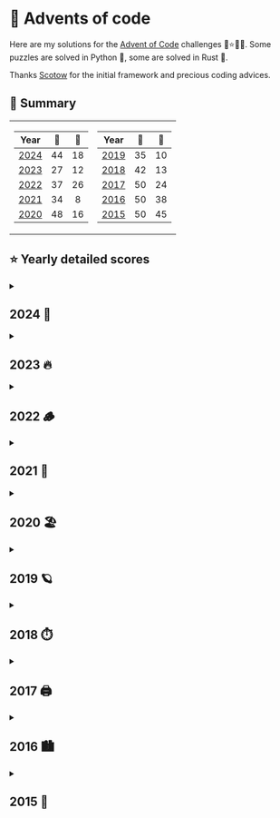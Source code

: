 # 🎁 Advents of code

Here are my solutions for the [Advent of Code](https://adventofcode.com) challenges 🎄⭐🎅🏻.
Some puzzles are solved in Python 🐍, some are solved in Rust 🦀.

Thanks [Scotow](https://github.com/scotow) for the initial framework and precious coding advices.

## 🎄 Summary
<table>
<tr VALIGN = TOP>
<td>

Year          |   🐍   |   🦀  |
:---:         | :---:  | :--: |
[2024](#2024) | 44     | 18
[2023](#2023) | 27     | 12
[2022](#2022) | 37     | 26
[2021](#2021) | 34     | 8 
[2020](#2020) | 48     | 16
</td>
<td>

Year           |   🐍   |   🦀  |
:---:          | :----: | :--: |
[2019](#2019) | 35     | 10
[2018](#2018) | 42     | 13
[2017](#2017) | 50     | 24
[2016](#2016) | 50     | 38
[2015](#2015) | 50     | 45
</td>
</tr> 

</table>


## ⭐ Yearly detailed scores

<details>
    <summary> 
    <a id="2024"><h2>2024 🎂</h2></a>
    </summary>

| Day | Title                                                                           | Python                                                                                    | Rust |
| :-: | :-------------------------------------------------------------------------------| :---------------------------------------------------------------------------------------: | :---------------------------------------------------------------------------------------:|
| 01 | [Historian Hysteria      ](events/2024/01/01.md#day-1-historian-hysteria)        | [⭐⭐](https://github.com/baptistecottier/advents-of-code/tree/main/events/2024/01/01.py) | [⭐⭐](https://github.com/baptistecottier/advents-of-code/tree/main/events/2024/01/01.rs) |
| 02 | [Red-Nosed Reports       ](events/2024/02/02.md#day-2-red-nosed-reports)         | [⭐⭐](https://github.com/baptistecottier/advents-of-code/tree/main/events/2024/02/02.py) | [⭐⭐](https://github.com/baptistecottier/advents-of-code/tree/main/events/2024/02/02.rs) |
| 03 | [Mull It Over            ](events/2024/03/03.md#day-3-mull-it-over)              | [⭐⭐](https://github.com/baptistecottier/advents-of-code/tree/main/events/2024/03/03.py) | [⭐⭐](https://github.com/baptistecottier/advents-of-code/tree/main/events/2024/03/03.rs) |
| 04 | [Ceres Search            ](events/2024/04/04.md#day-4-ceres-search)              | [⭐⭐](https://github.com/baptistecottier/advents-of-code/tree/main/events/2024/04/04.py) | [⭐⭐](https://github.com/baptistecottier/advents-of-code/tree/main/events/2024/04/04.rs) |
| 05 | [Print Queue             ](events/2024/05/05.md#day-5-print-queue)               | [⭐⭐](https://github.com/baptistecottier/advents-of-code/tree/main/events/2024/05/05.py) | [⭐⭐](https://github.com/baptistecottier/advents-of-code/tree/main/events/2024/05/05.rs) |
| 06 | [Guard Gallivant         ](events/2024/06/06.md#day-6-guard-gallivant)           | [⭐⭐](https://github.com/baptistecottier/advents-of-code/tree/main/events/2024/06/06.py) |
| 07 | [Bridge Repair           ](events/2024/07/07.md#day-7-bridge-repair)             | [⭐⭐](https://github.com/baptistecottier/advents-of-code/tree/main/events/2024/07/07.py) |
| 08 | [Resonant Collinearity   ](events/2024/08/08.md#day-8-resonant-collinearity)     | [⭐⭐](https://github.com/baptistecottier/advents-of-code/tree/main/events/2024/08/08.py) | [⭐⭐](https://github.com/baptistecottier/advents-of-code/tree/main/events/2024/08/08.rs) |
| 09 | [Disk Fragmenter         ](events/2024/09/09.md#day-9-disk-fragmenter)           | [⭐⭐](https://github.com/baptistecottier/advents-of-code/tree/main/events/2024/09/09.py) |
| 10 | [Hoof It                 ](events/2024/10/10.md#day-10-hoof-it)                  | [⭐⭐](https://github.com/baptistecottier/advents-of-code/tree/main/events/2024/10/10.py) |
| 11 | [Plutonian Pebbles       ](events/2024/11/11.md#day-11-plutonian-pebbles)        | [⭐⭐](https://github.com/baptistecottier/advents-of-code/tree/main/events/2024/11/11.py) | [⭐⭐](https://github.com/baptistecottier/advents-of-code/tree/main/events/2024/11/11.rs) |
| 12 | [Garden Groups           ](events/2024/12/12.md#day-12-garden-groups)            | [⭐⭐](https://github.com/baptistecottier/advents-of-code/tree/main/events/2024/12/12.py) |
| 13 | [Claw Contrapion         ](events/2024/13/13.md#day-13-claw-contraption)         | [⭐⭐](https://github.com/baptistecottier/advents-of-code/tree/main/events/2024/13/13.py) | [⭐⭐](https://github.com/baptistecottier/advents-of-code/tree/main/events/2024/13/13.rs) |
| 14 | [Restroom Redoubt        ](events/2024/14/14.md#day-14-restroom-redoubt)         | [⭐⭐](https://github.com/baptistecottier/advents-of-code/tree/main/events/2024/14/14.py) | [⭐⭐](https://github.com/baptistecottier/advents-of-code/tree/main/events/2024/14/14.rs) |
| 15 | [Warehouse Woes          ](events/2024/15/15.md#day-15-warehouse-woes)           | [⭐⭐](https://github.com/baptistecottier/advents-of-code/tree/main/events/2024/15/15.py) |
| 16 | [Reindeer Maze           ](events/2024/16/16.md#day-16-reindeer-maze)            | [⭐⭐](https://github.com/baptistecottier/advents-of-code/tree/main/events/2024/16/16.py) |
| 17 | [Chronospatial Computer  ](events/2024/17/17.md#day-17-chronospatial-computer)   | [⭐⭐](https://github.com/baptistecottier/advents-of-code/tree/main/events/2024/17/17.py) |
| 18 | [RAM Run                 ](events/2024/18/18.md#day-18-ram-run)                  | [⭐⭐](https://github.com/baptistecottier/advents-of-code/tree/main/events/2024/18/18.py) |
| 19 | [Linen Layout            ](events/2024/19/19.md#day-19-linen-layout)             | [⭐⭐](https://github.com/baptistecottier/advents-of-code/tree/main/events/2024/19/19.py) |
| 20 | [Race Condition          ](events/2024/20/20.md#day-20-race-condition)           | [⭐⭐](https://github.com/baptistecottier/advents-of-code/tree/main/events/2024/20/20.py) |
| 21 | [Keypad Conudrum         ](events/2024/21/21.md#day-21-keypad-conundrum)         | [⭐⭐](https://github.com/baptistecottier/advents-of-code/tree/main/events/2024/21/21.py) |
| 22 | [Monkey Market           ](events/2024/22/22.md#day-22-monkey-market)            | [⭐⭐](https://github.com/baptistecottier/advents-of-code/tree/main/events/2024/22/22.py) |
| 23 | &emsp;&emsp;&emsp;&emsp;🔒
| 24 | &emsp;&emsp;&emsp;&emsp;🔒
| 25 | &emsp;&emsp;&emsp;&emsp;🔒

</details>

<details>
    <summary> 
    <a id="2023"><h2>2023 🔥 </h2></a>
    </summary>

| Day | Title                                                                                            |                                         Python                                         |                                          Rust                                          |
| :-: | :----------------------------------------------------------------------------------------------- | :------------------------------------------------------------------------------------: | :------------------------------------------------------------------------------------: |
| 01 | [Trebuchet?!                          ](events/2023/01/01.md#day-1-trebuchet)                       | [⭐⭐](https://github.com/baptistecottier/advents-of-code/tree/main/events/2023/01/01.py) | [⭐⭐](https://github.com/baptistecottier/advents-of-code/tree/main/events/2023/01/01.rs) |
| 02 | [Cube Conundrum                       ](events/2023/02/02.md#day-2-cube-conundrum)                  | [⭐⭐](https://github.com/baptistecottier/advents-of-code/tree/main/events/2023/02/02.py) | [⭐⭐](https://github.com/baptistecottier/advents-of-code/tree/main/events/2023/02/02.rs) |
| 03 | [Gear Ratios                          ](events/2023/03/03.md#day-3-gear-ratios)                     | [⭐⭐](https://github.com/baptistecottier/advents-of-code/tree/main/events/2023/03/03.py) |                                                                                        |
| 04 | [Scratchcards                         ](events/2023/04/04.md#day-4-scratchcards)                    | [⭐⭐](https://github.com/baptistecottier/advents-of-code/tree/main/events/2023/04/04.py) | [⭐⭐](https://github.com/baptistecottier/advents-of-code/tree/main/events/2023/04/04.rs) |
| 05 | [If You Give A Seed A Fertilizer&emsp;](events/2023/05/05.md#day-5-if-you-give-a-seed-a-fertilizer) | [⭐⭐](https://github.com/baptistecottier/advents-of-code/tree/main/events/2023/05/05.py) |                                                                                        |
| 06 | [Wait For It                          ](events/2023/06/06.md#day-6-wait-for-it)                     | [⭐⭐](https://github.com/baptistecottier/advents-of-code/tree/main/events/2023/06/06.py) | [⭐⭐](https://github.com/baptistecottier/advents-of-code/tree/main/events/2023/06/06.rs) |
| 07 | [Camel Cards                          ](events/2023/07/07.md#day-7-camel-cards)                     | [⭐⭐](https://github.com/baptistecottier/advents-of-code/tree/main/events/2023/07/07.py) | [⭐⭐](https://github.com/baptistecottier/advents-of-code/tree/main/events/2023/07/07.rs) |
| 08 | [Haunted Wasteland                    ](events/2023/08/08.md#day-8-haunted-wasteland)               | [⭐⭐](https://github.com/baptistecottier/advents-of-code/tree/main/events/2023/08/08.py) |                                                                                        |
| 09 | [Mirage Maintenance                   ](events/2023/09/09.md#day-9-mirage-maintenance)              | [⭐⭐](https://github.com/baptistecottier/advents-of-code/tree/main/events/2023/09/09.py) | [⭐⭐](https://github.com/baptistecottier/advents-of-code/tree/main/events/2023/09/09.rs) |
| 10 | [Pipe Maze                            ](events/2023/10/10.md#day-10-pipe-maze)                      | [⭐⭐](https://github.com/baptistecottier/advents-of-code/tree/main/events/2023/10/10.py) |                                                                                        |
| 11 | [Cosmic Expansion                     ](events/2023/11/11.md#day-11-cosmic-expansion)               | [⭐⭐](https://github.com/baptistecottier/advents-of-code/tree/main/events/2023/11/11.py) |                                                                                        |
| 12 | [Hot Springs                          ](events/2023/12/12.md#day-12-hot-springs)                    | [⭐  ](https://github.com/baptistecottier/advents-of-code/tree/main/events/2023/12/12.py) |                                                                                        |
| 13 | [Point of Incidence                   ](events/2023/13/13.md#day-13-point-of-incidence)             | [⭐⭐](https://github.com/baptistecottier/advents-of-code/tree/main/events/2023/13/13.py) |                                                                                        |
| 14 | [Parabolic Reflector Dish             ](events/2023/14/14.md#day-14-parabolic-reflector-dish)       | [⭐⭐](https://github.com/baptistecottier/advents-of-code/tree/main/events/2023/14/14.py) |                                                                                        |
| 15 | [Lens Library                         ](events/2023/15/15.md#day-15-lens-library)                   | [⭐⭐](https://github.com/baptistecottier/advents-of-code/tree/main/events/2023/15/15.py) | [⭐⭐](https://github.com/baptistecottier/advents-of-code/tree/main/events/2023/15/15.rs) |
| 16 | [The Floor Will Be Lava               ](events/2023/16/16.md#day-16-the-floor-will-be-lava)         | [⭐⭐](https://github.com/baptistecottier/advents-of-code/tree/main/events/2023/16/16.py) |                                                                                        |
| 17 | Clumsy Crucible                                                                                  |                                                                                        |                                                                                        |
| 18 | [Lavaduct Lagoon                      ](events/2023/18/18.md#day-18-lavaduct-lagoon)                | [⭐  ](https://github.com/baptistecottier/advents-of-code/tree/main/events/2023/18/18.py) |                                                                                        |
| 19 | [Aplenty                              ](events/2023/19/19.md#day-19-aplenty)                        | [⭐  ](https://github.com/baptistecottier/advents-of-code/tree/main/events/2023/19/19.py) |                                                                                        |
| 20 | Pulse Propagation                                                                                |                                                                                        |                                                                                        |
| 21 | Step Counter                                                                                     |                                                                                        |                                                                                        |
| 22 | Sand Slabs                                                                                       |                                                                                        |                                                                                        |
| 23 | A Long Walk                                                                                      |                                                                                        |                                                                                        |
| 24 | [Never Tell Me The Odds               ](events/2023/24/24.md#day-24-never-tell-me-the-odds)         | [⭐  ](https://github.com/baptistecottier/advents-of-code/tree/main/events/2023/24/24.py) |                                                                                        |
| 25 | Snowverload                                                                                      |                                                                                        |                                                                                        |

</details>

<details>
    <summary> 
    <a id="2022"><h2>2022 🪵 </h2></a>
    </summary>

| Day | Title                                                                               |                                         Python                                         |                                          Rust                                          |
| :-: | :---------------------------------------------------------------------------------- | :------------------------------------------------------------------------------------: | :------------------------------------------------------------------------------------: |
| 01 | [Calorie Counting            ](events/2022/01/01.md#day-1-calorie-counting)          | [⭐⭐](https://github.com/baptistecottier/advents-of-code/tree/main/events/2022/01/01.py) | [⭐⭐](https://github.com/baptistecottier/advents-of-code/tree/main/events/2022/01/01.rs) |
| 02 | [Rock Paper Scissors         ](events/2022/02/02.md#day-2-rock-paper-scissors)       | [⭐⭐](https://github.com/baptistecottier/advents-of-code/tree/main/events/2022/02/02.py) | [⭐⭐](https://github.com/baptistecottier/advents-of-code/tree/main/events/2022/02/02.rs) |
| 03 | [Rucksack Reorganization     ](events/2022/03/03.md#day-3-rucksack-reorganization)   | [⭐⭐](https://github.com/baptistecottier/advents-of-code/tree/main/events/2022/03/03.py) | [⭐⭐](https://github.com/baptistecottier/advents-of-code/tree/main/events/2022/03/03.rs) |
| 04 | [Camp Cleanup                ](events/2022/04/04.md#day-4-camp-cleanup)              | [⭐⭐](https://github.com/baptistecottier/advents-of-code/tree/main/events/2022/04/04.py) | [⭐⭐](https://github.com/baptistecottier/advents-of-code/tree/main/events/2022/04/04.rs) |
| 05 | [Supply Stacks               ](events/2022/05/05.md#day-5-supply-stacks)             | [⭐⭐](https://github.com/baptistecottier/advents-of-code/tree/main/events/2022/05/05.py) | [⭐⭐](https://github.com/baptistecottier/advents-of-code/tree/main/events/2022/05/05.rs) |
| 06 | [Tuning Trouble              ](events/2022/06/06.md#day-6-tuning-trouble)            | [⭐⭐](https://github.com/baptistecottier/advents-of-code/tree/main/events/2022/06/06.py) | [⭐⭐](https://github.com/baptistecottier/advents-of-code/tree/main/events/2022/06/06.rs) |
| 07 | [No Space Left On Device     ](events/2022/07/07.md#day-7-no-space-left-on-device)   | [⭐⭐](https://github.com/baptistecottier/advents-of-code/tree/main/events/2022/07/07.py) | [⭐⭐](https://github.com/baptistecottier/advents-of-code/tree/main/events/2022/07/07.rs) |
| 08 | [Treetop Tree House          ](events/2022/08/08.md#day-8-treetop-tree-house)        | [⭐⭐](https://github.com/baptistecottier/advents-of-code/tree/main/events/2022/08/08.py) |                                                                                        |
| 09 | [Rope Bridge                 ](events/2022/09/09.md#day-9-rope-bridge)               | [⭐⭐](https://github.com/baptistecottier/advents-of-code/tree/main/events/2022/09/09.py) | [⭐⭐](https://github.com/baptistecottier/advents-of-code/tree/main/events/2022/09/09.rs) |
| 10 | [Cathode-Ray Tube            ](events/2022/10/10.md#day-10-cathode-ray-tube)         | [⭐⭐](https://github.com/baptistecottier/advents-of-code/tree/main/events/2022/10/10.py) | [⭐⭐](https://github.com/baptistecottier/advents-of-code/tree/main/events/2022/10/10.rs) |
| 11 | [Monkey in the Middle        ](events/2022/11/11.md#day-11-monkey-in-the-middle)     | [⭐⭐](https://github.com/baptistecottier/advents-of-code/tree/main/events/2022/11/11.py) | [⭐⭐](https://github.com/baptistecottier/advents-of-code/tree/main/events/2022/11/11.rs) |
| 12 | [Hill Climbing Algorithm     ](events/2022/12/12.md#day-12-hill-climbing-algorithm)  | [⭐⭐](https://github.com/baptistecottier/advents-of-code/tree/main/events/2022/12/12.py) | [⭐⭐](https://github.com/baptistecottier/advents-of-code/tree/main/events/2022/12/12.rs) |
| 13 | [Distress Signal             ](events/2022/13/13.md#day-13-distress-signal)          | [⭐⭐](https://github.com/baptistecottier/advents-of-code/tree/main/events/2022/13/13.py) |                                                                                        |
| 14 | [Regolith Reservoir          ](events/2022/14/14.md#day-14-regolith-reservoir)       | [⭐⭐](https://github.com/baptistecottier/advents-of-code/tree/main/events/2022/14/14.py) | [⭐⭐](https://github.com/baptistecottier/advents-of-code/tree/main/events/2022/14/14.rs) |
| 15 | [Beacon Exclusion Zone       ](events/2022/15/15.md#day-15-beacon-exclusion-zone)    | [⭐⭐](https://github.com/baptistecottier/advents-of-code/tree/main/events/2022/15/15.py) |                                                                                        |
| 16 | Proboscidea Volcanium                                                                |                                                                                        |                                                                                        |
| 17 | Pyroclastic Flow                                                                     |                                                           |                                                                                        |
| 18 | [Boiling Boulders            ](events/2022/18/18.md#day-18-boiling-boulders)         | [⭐  ](https://github.com/baptistecottier/advents-of-code/tree/main/events/2022/18/18.py) |                                                                                        |
| 19 | Not Enough Minerals                                                                  |                                                                                      |                                                                                        |
| 20 | [Grove Positioning System    ](events/2022/20/20.md#day-20-grove-positioning-system) | [⭐⭐](https://github.com/baptistecottier/advents-of-code/tree/main/events/2022/20/20.py) |                                                                                        |
| 21 | [Monkey Math                 ](events/2022/21/21.md#day-21-monkey-math)              | [⭐⭐](https://github.com/baptistecottier/advents-of-code/tree/main/events/2022/21/21.py) |                                                                                        |
| 22 | Monkey Map                                                                           |                                                                                      |                                                                                        |
| 23 | [Unstable Diffusion          ](events/2022/23/23.md#day-23-unstable-diffusion)       | [⭐⭐](https://github.com/baptistecottier/advents-of-code/tree/main/events/2022/23/23.py) |                                                                                        |
| 24 | Blizzard Basin                                                                       |                                                                                      |                                                                                        |
| 25 | [Full of Hot Air             ](events/2022/25/25.md#day-25-full-of-hot-air)          | [⭐  ](https://github.com/baptistecottier/advents-of-code/tree/main/events/2022/25/25.py) |                                                                                        |

</details>

<details>
    <summary> 
    <a id="2021"><h2>2021 🪸</h2></a>
    </summary>

| Day | Title                                                                           |                                         Python                                            |                                          Rust                                          |
| :-: | :------------------------------------------------------------------------------ | :------------------------------------------------------------------------------------:    | :------------------------------------------------------------------------------------: |
| 01 | [Sonar Sweep               ](events/2021/01/01.md#day-1-sonar-sweep)             | [⭐⭐](https://github.com/baptistecottier/advents-of-code/tree/main/events/2021/01/01.py) | [⭐⭐](https://github.com/baptistecottier/advents-of-code/tree/main/events/2021/01/01.rs) |
| 02 | [Dive!                     ](events/2021/02/02.md#day-2-dive)                    | [⭐⭐](https://github.com/baptistecottier/advents-of-code/tree/main/events/2021/02/02.py) | [⭐⭐](https://github.com/baptistecottier/advents-of-code/tree/main/events/2021/02/02.rs) |
| 03 | [Binary Diagnostic         ](events/2021/03/03.md#day-3-binary-diagnostic)       | [⭐⭐](https://github.com/baptistecottier/advents-of-code/tree/main/events/2021/03/03.py) |                                                                                        |
| 04 | [Giant Squid               ](events/2021/04/04.md#day-4-giant-squid)             | [⭐⭐](https://github.com/baptistecottier/advents-of-code/tree/main/events/2021/04/04.py) |                                                                                        |
| 05 | [Hydrothermal Venture      ](events/2021/05/05.md#day-5-hydrothermal-venture)    | [⭐⭐](https://github.com/baptistecottier/advents-of-code/tree/main/events/2021/05/05.py) |                                                                                        |
| 06 | [Lanternfish               ](events/2021/06/06.md#day-6-lanternfish)             | [⭐⭐](https://github.com/baptistecottier/advents-of-code/tree/main/events/2021/06/06.py) | [⭐⭐](https://github.com/baptistecottier/advents-of-code/tree/main/events/2021/06/06.rs) |
| 07 | [The Treachery of Whales   ](events/2021/07/07.md#day-7-the-treachery-of-whales) | [⭐⭐](https://github.com/baptistecottier/advents-of-code/tree/main/events/2021/07/07.py) | [⭐⭐](https://github.com/baptistecottier/advents-of-code/tree/main/events/2021/07/07.rs) |
| 08 | [Seven Segment Search      ](events/2021/08/08.md#day-8-seven-segment-search)    | [⭐⭐](https://github.com/baptistecottier/advents-of-code/tree/main/events/2021/08/08.py) |                                                                                        |
| 09 | [Smoke Basin               ](events/2021/09/09.md#day-9-smoke-basin)             | [⭐⭐](https://github.com/baptistecottier/advents-of-code/tree/main/events/2021/09/09.py) |                                                                                        |
| 10 | [Syntax Scoring            ](events/2021/10/10.md#day-10-syntax-scoring)         | [⭐⭐](https://github.com/baptistecottier/advents-of-code/tree/main/events/2021/10/10.py) |                                                                                        |
| 11 | [Dumbo Octopus             ](events/2021/11/11.md#day-11-dumbo-octopus)          | [⭐⭐](https://github.com/baptistecottier/advents-of-code/tree/main/events/2021/11/11.py) |                                                                                        |
| 12 | [Passage Pathing           ](events/2021/12/12.md#day-12-passage-pathing)        | [⭐⭐](https://github.com/baptistecottier/advents-of-code/tree/main/events/2021/12/12.py) |                                                                                        |
| 13 | [Transparent Origami       ](events/2021/13/13.md#day-13-transparent-origami)    | [⭐⭐](https://github.com/baptistecottier/advents-of-code/tree/main/events/2021/13/13.py) |                                                                                        |
| 14 | [Extended Polymerization   ](events/2021/14/14.md#day-14-extended-polymerization)| [⭐⭐](https://github.com/baptistecottier/advents-of-code/tree/main/events/2021/14/14.py) |                                                                                        |
| 15 | [Chiton                    ](events/2021/15/15.md#day-15-chiton)                 | [⭐⭐](https://github.com/baptistecottier/advents-of-code/tree/main/events/2021/15/15.py) |                                                                                        |
| 16 | Packet Decoder                                                                   |                                                                                           |                                                                                        |
| 17 | [Trick Shot                ](events/2021/17/17.md#day-17-trick-shot)             | [⭐⭐](https://github.com/baptistecottier/advents-of-code/tree/main/events/2021/17/17.py) |                                                                                        |
| 18 | Snailfish                                                                        |                                                                                           |                                                                                        |
| 19 | Beacon Scanner                                                                   |                                                                                           |                                                                                        |
| 20 | Trench Map                                                                       |                                                                                           |                                                                                        |
| 21 | Dirac Dice                                                                       |                                                                                           |                                                                                        |
| 22 | Reactor Reboot                                                                   |                                                                                           |                                                                                        |
| 23 | Amphipod                                                                         |                                                                                           |                                                                                        |
| 24 | Arithmetic Logic Unit                                                            |                                                                                           |                                                                                        |
| 25 | [Sea Cucumber            ](events/2021/25/25.md#day-25-sea-cucumber)             | [⭐⭐](https://github.com/baptistecottier/advents-of-code/tree/main/events/2021/17/17.py)                                                                                       |                                                                                        |

</details>

<details>
    <summary> 
    <a id="2020"><h2> 2020 🏖️</h2></a>
    </summary>

| Day | Title                                                                          |                                         Python                                         |                                          Rust                                          |
| :-: | :----------------------------------------------------------------------------- | :------------------------------------------------------------------------------------: | :------------------------------------------------------------------------------------: |
| 01 | [Report Repair             ](events/2020/01/01.md#day-1-report-repair)            | [⭐⭐](https://github.com/baptistecottier/advents-of-code/tree/main/events/2020/01/01.py) | [⭐⭐](https://github.com/baptistecottier/advents-of-code/tree/main/events/2020/01/01.rs) |
| 02 | [Password Philosophy       ](events/2020/02/02.md#day-2-password-philosophy)      | [⭐⭐](https://github.com/baptistecottier/advents-of-code/tree/main/events/2020/02/02.py) | [⭐⭐](https://github.com/baptistecottier/advents-of-code/tree/main/events/2020/02/02.rs) |
| 03 | [Toboggan Trajectory       ](events/2020/03/03.md#day-3-toboggan-trajectory)      | [⭐⭐](https://github.com/baptistecottier/advents-of-code/tree/main/events/2020/03/03.py) | [⭐⭐](https://github.com/baptistecottier/advents-of-code/tree/main/events/2020/03/03.rs) |
| 04 | [Passport Processing       ](events/2020/04/04.md#day-4-passport-processing)      | [⭐⭐](https://github.com/baptistecottier/advents-of-code/tree/main/events/2020/04/04.py) | [⭐⭐](https://github.com/baptistecottier/advents-of-code/tree/main/events/2020/04/04.rs) |
| 05 | [Binary Boarding           ](events/2020/05/05.md#day-5-binary-boarding)          | [⭐⭐](https://github.com/baptistecottier/advents-of-code/tree/main/events/2020/05/05.py) | [⭐⭐](https://github.com/baptistecottier/advents-of-code/tree/main/events/2020/05/05.rs) |
| 06 | [Custom Customs            ](events/2020/06/06.md#day-6-custom-customs)           | [⭐⭐](https://github.com/baptistecottier/advents-of-code/tree/main/events/2020/06/06.py) | [⭐⭐](https://github.com/baptistecottier/advents-of-code/tree/main/events/2020/06/06.rs) |
| 07 | [Handy Haversacks          ](events/2020/07/07.md#day-7-handy-haversacks)         | [⭐⭐](https://github.com/baptistecottier/advents-of-code/tree/main/events/2020/07/07.py) | [⭐⭐](https://github.com/baptistecottier/advents-of-code/tree/main/events/2020/07/07.rs) |
| 08 | [Handheld Halting          ](events/2020/08/08.md#day-8-handheld-halting)         | [⭐⭐](https://github.com/baptistecottier/advents-of-code/tree/main/events/2020/08/08.py) | [⭐⭐](https://github.com/baptistecottier/advents-of-code/tree/main/events/2020/08/08.rs) |
| 09 | [Encoding Error            ](events/2020/09/09.md#day-9-encoding-error)           | [⭐⭐](https://github.com/baptistecottier/advents-of-code/tree/main/events/2020/09/09.py) |                                                                                        |
| 10 | [Adapter Array             ](events/2020/10/10.md#day-10-adapter-array)           | [⭐⭐](https://github.com/baptistecottier/advents-of-code/tree/main/events/2020/10/10.py) |                                                                                        |
| 11 | [Seating System            ](events/2020/11/11.md#day-11-seating-system)          | [⭐⭐](https://github.com/baptistecottier/advents-of-code/tree/main/events/2020/11/11.py) |                                                                                        |
| 12 | [Rain Risk                 ](events/2020/12/12.md#day-12-rain-risk)               | [⭐⭐](https://github.com/baptistecottier/advents-of-code/tree/main/events/2020/12/12.py) |                                                                                        |
| 13 | [Shuttle Search            ](events/2020/13/13.md#day-13-shuttle-search)          | [⭐⭐](https://github.com/baptistecottier/advents-of-code/tree/main/events/2020/13/13.py) |                                                                                        |
| 14 | [Docking Data              ](events/2020/14/14.md#day-14-docking-data)            | [⭐⭐](https://github.com/baptistecottier/advents-of-code/tree/main/events/2020/14/14.py) |                                                                                        |
| 15 | [Rambunctious Recitation   ](events/2020/15/15.md#day-15-rambunctious-recitation) | [⭐⭐](https://github.com/baptistecottier/advents-of-code/tree/main/events/2020/15/15.py) |                                                                                        |
| 16 | [Ticket Translation        ](events/2020/16/16.md#day-16-ticket-translation)      | [⭐⭐](https://github.com/baptistecottier/advents-of-code/tree/main/events/2020/16/16.py) |                                                                                        |
| 17 | [Conway Cubes              ](events/2020/17/17.md#day-17-conway-cubes)            | [⭐⭐](https://github.com/baptistecottier/advents-of-code/tree/main/events/2020/17/17.py) |                                                                                        |
| 18 | [Operation Order           ](events/2020/18/18.md#day-18-operation-order)         | [⭐⭐](https://github.com/baptistecottier/advents-of-code/tree/main/events/2020/18/18.py) |                                                                                        |
| 19 | [Monster Messages          ](events/2020/19/19.md#day-19-monster-messages)        | [⭐⭐](https://github.com/baptistecottier/advents-of-code/tree/main/events/2020/19/19.py) |                                                                                        |
| 20 | [Jurassic Jigsaw           ](events/2020/20/20.md#day-20-jurassic-jigsaw)         | [⭐ ](https://github.com/baptistecottier/advents-of-code/tree/main/events/2020/20/20.py) |                                                                                        |
| 21 | [Allergen Assessment       ](events/2020/21/21.md#day-21-allergen-assessment)     | [⭐⭐](https://github.com/baptistecottier/advents-of-code/tree/main/events/2020/21/21.py) |                                                                                        |
| 22 | [Crab Combat               ](events/2020/22/22.md#day-22-crab-combat)             | [⭐⭐](https://github.com/baptistecottier/advents-of-code/tree/main/events/2020/22/22.py) |                                                                                        |
| 23 | [Crab Cups                 ](events/2020/23/23.md#day-23-crab-cups)               | [⭐⭐](https://github.com/baptistecottier/advents-of-code/tree/main/events/2020/23/23.py) |                                                                                        |
| 24 | [Lobby Layout              ](events/2020/24/24.md#day-24-lobby-layout)            | [⭐⭐](https://github.com/baptistecottier/advents-of-code/tree/main/events/2020/24/24.py) |                                                                                        |
| 25 | [Combo Breaker             ](events/2020/25/25.md#day-25-combo-breaker)           | [ ⭐](https://github.com/baptistecottier/advents-of-code/tree/main/events/2020/25/25.py) |                                                                                        |

</details>

<details>
    <summary> 
    <a id="2019"><h2> 2019 🪐</h2></a>
    </summary>

| Day | Title                                                                                              |                                         Python                                         |                                          Rust                                          |
| :-: | :------------------------------------------------------------------------------------------------- | :------------------------------------------------------------------------------------: | :------------------------------------------------------------------------------------: |
| 01 | [The Tyranny of the Rocket Equation  ](events/2019/01/01.md#day-1-the-tyranny-of-the-rocket-equation) | [⭐⭐](https://github.com/baptistecottier/advents-of-code/tree/main/events/2019/01/01.py) | [⭐⭐](https://github.com/baptistecottier/advents-of-code/tree/main/events/2019/01/01.rs) |
| 02 | [1202 Program Alarm                  ](events/2019/02/02.md#day-2-1202-program-alarm)                 | [⭐⭐](https://github.com/baptistecottier/advents-of-code/tree/main/events/2019/02/02.py) |                                                                                        |
| 03 | [Crossed Wires                       ](events/2019/03/03.md#day-3-crossed-wires)                      | [⭐⭐](https://github.com/baptistecottier/advents-of-code/tree/main/events/2019/03/03.py) |                                                                                        |
| 04 | [Secure Container                    ](events/2019/04/04.md#day-4-secure-container)                   | [⭐⭐](https://github.com/baptistecottier/advents-of-code/tree/main/events/2019/04/04.py) |                                                                                        |
| 05 | [Sunny with a Chance of Asteroids    ](events/2019/05/05.md#day-5-sunny-with-a-chance-of-asteroids)   | [⭐⭐](https://github.com/baptistecottier/advents-of-code/tree/main/events/2019/05/05.py) |                                                                                        |
| 06 | [Universal Orbit Map                 ](events/2019/06/06.md#day-6-universal-orbit-map)                | [⭐⭐](https://github.com/baptistecottier/advents-of-code/tree/main/events/2019/06/06.py) |                                                                                        |
| 07 | [Amplification Circuit               ](events/2019/07/07.md#day-7-amplification-circuit)              | [⭐⭐](https://github.com/baptistecottier/advents-of-code/tree/main/events/2019/07/07.py) |                                                                                        |
| 08 | [Space Image Format                  ](events/2019/08/08.md#day-8-space-image-format)                 | [⭐⭐](https://github.com/baptistecottier/advents-of-code/tree/main/events/2019/08/08.py) |                                                                                        |
| 09 | [Sensor Boost                        ](events/2019/09/09.md#day-9-sensor-boost)                       | [⭐⭐](https://github.com/baptistecottier/advents-of-code/tree/main/events/2019/09/09.py) |                                                                                        |
| 10 | [Monitoring Station                  ](events/2019/10/10.md#day-10-monitoring-station)                | [⭐⭐](https://github.com/baptistecottier/advents-of-code/tree/main/events/2019/10/10.py) |                                                                                        |
| 11 | [Space Police                        ](events/2019/11/11.md#day-11-space-police)                      | [⭐⭐](https://github.com/baptistecottier/advents-of-code/tree/main/events/2019/11/11.py) |                                                                                        |
| 12 | [The N-Body Problem                  ](events/2019/12/12.md#day-12-the-n-body-problem)                | [⭐⭐](https://github.com/baptistecottier/advents-of-code/tree/main/events/2019/12/12.py) |                                                                                        |
| 13 | [Care Package                        ](events/2019/13/13.md#day-13-care-package)                      | [⭐⭐](https://github.com/baptistecottier/advents-of-code/tree/main/events/2019/13/13.py) |                                                                                        |
| 14 | Space Stoichiometry                                                                                |                                                                                        |                                                                                        |
| 15 | [Oxygen System                       ](events/2019/15/15.md#day-15-oxygen-system)                     | [⭐⭐](https://github.com/baptistecottier/advents-of-code/tree/main/events/2019/15/15.py) |                                                                                        |
| 16 | [Flawed Frequency Transmission       ](events/2019/16/16.md#day-16-flawed-frequency-transmission)     | [⭐⭐](https://github.com/baptistecottier/advents-of-code/tree/main/events/2019/16/16.py) |                                                                                        |
| 17 | [Set and Forget                      ](events/2019/17/17.md#day-17-set-and-forget)                    | [⭐  ](https://github.com/baptistecottier/advents-of-code/tree/main/events/2019/17/17.py) |                                                                                        |
| 18 | Many-Worlds Interpretation                                                                         |                                                                                        |                                                                                        |
| 19 | [Tractor Beam                        ](events/2019/19/19.md#day-19-tractor-beam)                      | [⭐⭐](https://github.com/baptistecottier/advents-of-code/tree/main/events/2019/19/19.py) |                                                                                        |
| 20 | Donut Maze                                                                                         |                                                                                        |                                                                                        |
| 21 | Springdroid Adventure                                                                              |                                                                                        |                                                                                        |
| 22 | [Slam Shuffle                        ](events/2019/22/22.md#day-22-slam-shuffle)                      | [⭐⭐](https://github.com/baptistecottier/advents-of-code/tree/main/events/2019/22/22.py) |                                                                                        |
| 23 | Category Six                                                                                       |                                                                                        |                                                                                        |
| 24 | [Planet of Discord                   ](events/2019/24/24.md#day-24-planet-of-discord)                 | [⭐ ](https://github.com/baptistecottier/advents-of-code/tree/main/events/2019/24/24.py) |                                                                                        |
| 25 | Cryostasis                                                                                         |                                                                                        |                                                                                        |

</details>

<details>
    <summary> 
    <a id="2018"><h2> 2018 ⏱️</h2></a>
    </summary>

| Day | Title                                                                                                   |                                         Python                                         |                                          Rust                                          |
| :-: | :------------------------------------------------------------------------------------------------------ | :------------------------------------------------------------------------------------: | :------------------------------------------------------------------------------------: |
| 01 | [Chronal Calibration                   ](events/2018/01/01.md#day-1-chronal-calibration)                   | [⭐⭐](https://github.com/baptistecottier/advents-of-code/tree/main/events/2018/01/01.py) | [⭐⭐](https://github.com/baptistecottier/advents-of-code/tree/main/events/2018/01/01.rs) |
| 02 | [Inventory Management System           ](events/2018/02/02.md#day-2-inventory-management-system)           | [⭐⭐](https://github.com/baptistecottier/advents-of-code/tree/main/events/2018/02/02.py) | [⭐⭐](https://github.com/baptistecottier/advents-of-code/tree/main/events/2018/02/02.rs) |
| 03 | [No Matter How You Slice It            ](events/2018/03/03.md#day-3-no-matter-how-you-slice-it)            | [⭐⭐](https://github.com/baptistecottier/advents-of-code/tree/main/events/2018/03/03.py) | [⭐⭐](https://github.com/baptistecottier/advents-of-code/tree/main/events/2018/03/03.rs) |
| 04 | [Repose Record                         ](events/2018/04/04.md#day-4-repose-record)                         | [⭐⭐](https://github.com/baptistecottier/advents-of-code/tree/main/events/2018/04/04.py) |                                                                                        |
| 05 | [Alchemical Reduction                  ](events/2018/05/05.md#day-5-alchemical-reduction)                  | [⭐⭐](https://github.com/baptistecottier/advents-of-code/tree/main/events/2018/05/05.py) | [⭐⭐](https://github.com/baptistecottier/advents-of-code/tree/main/events/2018/05/05.rs) |
| 06 | [Chronal Coordinates                   ](events/2018/06/06.md#day-6-chronal-coordinates)                   | [⭐⭐](https://github.com/baptistecottier/advents-of-code/tree/main/events/2018/06/06.py) | [⭐⭐](https://github.com/baptistecottier/advents-of-code/tree/main/events/2018/06/06.rs) |
| 07 | [The Sum of Its Parts                  ](events/2018/07/07.md#day-7-the-sum-of-its-parts)                  | [⭐⭐](https://github.com/baptistecottier/advents-of-code/tree/main/events/2018/07/07.py) |                                                                                        |
| 08 | [Memory Maneuver                       ](events/2018/08/08.md#day-8-memory-maneuver)                       | [⭐⭐](https://github.com/baptistecottier/advents-of-code/tree/main/events/2018/08/08.py) |                                                                                        |
| 09 | [Marble Mania                          ](events/2018/09/09.md#day-9-marble-mania)                          | [⭐⭐](https://github.com/baptistecottier/advents-of-code/tree/main/events/2018/09/09.py) |                                                                                        |
| 10 | [The Stars Align                       ](events/2018/10/10.md#day-10-the-stars-align)                      | [⭐⭐](https://github.com/baptistecottier/advents-of-code/tree/main/events/2018/10/10.py) |                                                                                        |
| 11 | [Chronal Charge                        ](events/2018/11/11.md#day-11-chronal-charge)                       | [⭐⭐](https://github.com/baptistecottier/advents-of-code/tree/main/events/2018/11/11.py) |                                                                                        |
| 12 | [Subterranean Sustainability           ](events/2018/12/12.md#day-12-subterranean-sustainability)          | [⭐⭐](https://github.com/baptistecottier/advents-of-code/tree/main/events/2018/12/12.py) |                                                                                        |
| 13 | [Mine Cart Madness                     ](events/2018/13/13.md#day-13-mine-cart-madness)                    | [⭐⭐](https://github.com/baptistecottier/advents-of-code/tree/main/events/2018/13/13.py) |                                                                                        |
| 14 | [Chocolate Charts                      ](events/2018/14/14.md#day-14-chocolate-charts)                     | [⭐⭐](https://github.com/baptistecottier/advents-of-code/tree/main/events/2018/14/14.py) |                                                                                        |
| 15 | Beverage Bandits                                                                                        |                                                                                        |                                                                                        |
| 16 | [Chronal Classification                ](events/2018/16/16.md#day-16-chronal-classification)               | [⭐⭐](https://github.com/baptistecottier/advents-of-code/tree/main/events/2018/16/16.py) |                                                                                        |
| 17 | Reservoir Research                                                                                      |                                                                                        |                                                                                        |
| 18 | [Settlers of The North Pole            ](events/2018/18/18.md#day-18-settlers-of-the-north-pole)           | [⭐⭐](https://github.com/baptistecottier/advents-of-code/tree/main/events/2018/18/18.py) |                                                                                        |
| 19 | [Go With The Flow                      ](events/2018/19/19.md#day-19-go-with-the-flow)                     | [⭐⭐](https://github.com/baptistecottier/advents-of-code/tree/main/events/2018/19/19.py) |                                                                                        |
| 20 | [A Regular Map                         ](events/2018/20/20.md#day-20-a-regular-map)                        | [⭐⭐](https://github.com/baptistecottier/advents-of-code/tree/main/events/2018/20/20.py) |                                                                                        |
| 21 | [Chronal Conversion                    ](events/2018/21/21.md#day-21-chronal-conversion)                   | [⭐  ](https://github.com/baptistecottier/advents-of-code/tree/main/events/2018/21/21.py) |                                                                                        |
| 22 | [Mode Maze                             ](events/2018/22/22.md#day-22-mode-maze)                            | [⭐⭐](https://github.com/baptistecottier/advents-of-code/tree/main/events/2018/22/22.py) |                                                                                        |
| 23 | [Experimental Emergency Teleportation  ](events/2018/23/23.md#day-23-experimental-emergency-teleportation) | [⭐⭐](https://github.com/baptistecottier/advents-of-code/tree/main/events/2018/23/23.py) |                                                                                        |
| 24 | Immune System Simulator 20XX                                                                            |                                                                                        |                                                                                        |
| 25 | [Four-Dimensional Adventure            ](events/2018/25/25.md#day-25-four-dimensional-adventure)           | [⭐  ](https://github.com/baptistecottier/advents-of-code/tree/main/events/2018/25/25.py) |                                                                                        |

</details>

<details>
    <summary> 
    <a id="2017"><h2> 2017 🖨️</h2></a>
    </summary>

| Day | Title                                                                                                        |                                         Python                                         |                                          Rust                                          |
| :-: | :----------------------------------------------------------------------------------------------------------- | :------------------------------------------------------------------------------------: | :------------------------------------------------------------------------------------: |
| 01 | [Inverse Captcha                           ](events/2017/01/01.md#day-1-inverse-captcha)                        | [⭐⭐](https://github.com/baptistecottier/advents-of-code/tree/main/events/2017/01/01.py) | [⭐⭐](https://github.com/baptistecottier/advents-of-code/tree/main/events/2017/01/01.rs) |
| 02 | [Corruption Checksum                       ](events/2017/02/02.md#day-2-corruption-checksum)                    | [⭐⭐](https://github.com/baptistecottier/advents-of-code/tree/main/events/2017/02/02.py) | [⭐⭐](https://github.com/baptistecottier/advents-of-code/tree/main/events/2017/02/02.rs) |
| 03 | [Spiral Memory                             ](events/2017/03/03.md#day-3-spiral-memory)                          | [⭐⭐](https://github.com/baptistecottier/advents-of-code/tree/main/events/2017/03/03.py) | [⭐⭐](https://github.com/baptistecottier/advents-of-code/tree/main/events/2017/03/03.rs) |
| 04 | [High-Entropy Passphrases                  ](events/2017/04/04.md#day-4-high-entropy-passphrases)               | [⭐⭐](https://github.com/baptistecottier/advents-of-code/tree/main/events/2017/04/04.py) | [⭐⭐](https://github.com/baptistecottier/advents-of-code/tree/main/events/2017/04/04.rs) |
| 05 | [A Maze of Twisty Trampolines, All Alike   ](events/2017/05/05.md#day-5-a-maze-of-twisty-trampolines-all-alike) | [⭐⭐](https://github.com/baptistecottier/advents-of-code/tree/main/events/2017/05/05.py) | [⭐⭐](https://github.com/baptistecottier/advents-of-code/tree/main/events/2017/05/05.rs) |
| 06 | [Memory Reallocation                       ](events/2017/06/06.md#day-6-memory-reallocation)                    | [⭐⭐](https://github.com/baptistecottier/advents-of-code/tree/main/events/2017/06/06.py) | [⭐⭐](https://github.com/baptistecottier/advents-of-code/tree/main/events/2017/06/06.rs) |
| 07 | [Recursive Circus                          ](events/2017/07/07.md#day-7-recursive-circus)                       | [⭐⭐](https://github.com/baptistecottier/advents-of-code/tree/main/events/2017/07/07.py) |                                                                                        |
| 08 | [I Heard You Like Registers                ](events/2017/08/08.md#day-8-i-heard-you-like-registers)             | [⭐⭐](https://github.com/baptistecottier/advents-of-code/tree/main/events/2017/08/08.py) | [⭐⭐](https://github.com/baptistecottier/advents-of-code/tree/main/events/2017/08/08.rs) |
| 09 | [Stream Processing                         ](events/2017/09/09.md#day-9-stream-processing)                      | [⭐⭐](https://github.com/baptistecottier/advents-of-code/tree/main/events/2017/09/09.py) | [⭐⭐](https://github.com/baptistecottier/advents-of-code/tree/main/events/2017/09/09.rs) |
| 10 | [Knot Hash                                 ](events/2017/10/10.md#day-10-knot-hash)                             | [⭐⭐](https://github.com/baptistecottier/advents-of-code/tree/main/events/2017/10/10.py) |                                                                                        |
| 11 | [Hex Ed                                    ](events/2017/11/11.md#day-11-hex-ed)                                | [⭐⭐](https://github.com/baptistecottier/advents-of-code/tree/main/events/2017/11/11.py) | [⭐⭐](https://github.com/baptistecottier/advents-of-code/tree/main/events/2017/11/11.rs) |
| 12 | [Digital Plumber                           ](events/2017/12/12.md#day-12-digital-plumber)                       | [⭐⭐](https://github.com/baptistecottier/advents-of-code/tree/main/events/2017/12/12.py) |                                                                                        |
| 13 | [Packet Scanners                           ](events/2017/13/13.md#day-13-packet-scanners)                       | [⭐⭐](https://github.com/baptistecottier/advents-of-code/tree/main/events/2017/13/13.py) | [⭐⭐](https://github.com/baptistecottier/advents-of-code/tree/main/events/2017/13/13.rs) |
| 14 | [Disk Defragmentation                      ](events/2017/14/14.md#day-14-disk-defragmentation)                  | [⭐⭐](https://github.com/baptistecottier/advents-of-code/tree/main/events/2017/14/14.py) |                                                                                        |
| 15 | [Dueling Generators                        ](events/2017/15/15.md#day-15-dueling-generators)                    | [⭐⭐](https://github.com/baptistecottier/advents-of-code/tree/main/events/2017/15/15.py) | [⭐⭐](https://github.com/baptistecottier/advents-of-code/tree/main/events/2017/15/15.rs) |
| 16 | [Permutation Promenade                     ](events/2017/16/16.md#day-16-permutation-promenade)                 | [⭐⭐](https://github.com/baptistecottier/advents-of-code/tree/main/events/2017/16/16.py) |                                                                                        |
| 17 | [Spinlock                                  ](events/2017/17/17.md#day-17-spinlock)                              | [⭐⭐](https://github.com/baptistecottier/advents-of-code/tree/main/events/2017/17/17.py) | [⭐⭐](https://github.com/baptistecottier/advents-of-code/tree/main/events/2017/17/17.rs) |
| 18 | [Duet                                      ](events/2017/18/18.md#day-18-duet)                                  | [⭐⭐](https://github.com/baptistecottier/advents-of-code/tree/main/events/2017/18/18.py) |                                                                                        |
| 19 | [A Series of Tubes                         ](events/2017/19/19.md#day-19-a-series-of-tubes)                     | [⭐⭐](https://github.com/baptistecottier/advents-of-code/tree/main/events/2017/19/19.py) |                                                                                        |
| 20 | [Particle Swarm                            ](events/2017/20/20.md#day-20-particle-swarm)                        | [⭐⭐](https://github.com/baptistecottier/advents-of-code/tree/main/events/2017/20/20.py) |                                                                                        |
| 21 | [Fractal Art                               ](events/2017/21/21.md#day-21-fractal-art)                           | [⭐⭐](https://github.com/baptistecottier/advents-of-code/tree/main/events/2017/21/21.py) |                                                                                        |
| 22 | [Sporifica Virus                           ](events/2017/22/22.md#day-22-sporifica-virus)                       | [⭐⭐](https://github.com/baptistecottier/advents-of-code/tree/main/events/2017/22/22.py) |                                                                                        |
| 23 | [Coprocessor Conflagration                 ](events/2017/23/23.md#day-23-coprocessor-conflagration)             | [⭐⭐](https://github.com/baptistecottier/advents-of-code/tree/main/events/2017/23/23.py) |                                                                                        |
| 24 | [Electromagnetic Moat                      ](events/2017/24/24.md#day-24-electromagnetic-moat)                  | [⭐⭐](https://github.com/baptistecottier/advents-of-code/tree/main/events/2017/24/24.py) |                                                                                        |
| 25 | [The Halting Problem                       ](events/2017/25/25.md#day-25-the-halting-problem)                   | [⭐⭐](https://github.com/baptistecottier/advents-of-code/tree/main/events/2017/25/25.py) |                                                                                        |

</details>

<details>
    <summary> 
    <a id="2016"><h2>2016 🏙️</h2></a>
    </summary>

| Day | Title                                                                                                     |                                         Python                                         |                                          Rust                                          |
| :-: | :-------------------------------------------------------------------------------------------------------- | :------------------------------------------------------------------------------------: | :------------------------------------------------------------------------------------: |
| 01 | [No Time for a Taxicab                 ](events/2016/01/01.md#day-1-no-time-for-a-taxicab)                   | [⭐⭐](https://github.com/baptistecottier/advents-of-code/tree/main/events/2016/01/01.py) | [⭐⭐](https://github.com/baptistecottier/advents-of-code/tree/main/events/2016/01/01.rs) |
| 02 | [Bathroom Security                     ](events/2016/02/02.md#day-2-bathroom-security)                       | [⭐⭐](https://github.com/baptistecottier/advents-of-code/tree/main/events/2016/02/02.py) | [⭐⭐](https://github.com/baptistecottier/advents-of-code/tree/main/events/2016/02/02.rs) |
| 03 | [Squares With Three Sides              ](events/2016/03/03.md#day-3-squares-with-three-sides)                | [⭐⭐](https://github.com/baptistecottier/advents-of-code/tree/main/events/2016/03/03.py) | [⭐⭐](https://github.com/baptistecottier/advents-of-code/tree/main/events/2016/03/03.rs) |
| 04 | [Security Through Obscurity            ](events/2016/04/04.md#day-4-security-through-obscurity)              | [⭐⭐](https://github.com/baptistecottier/advents-of-code/tree/main/events/2016/04/04.py) | [⭐⭐](https://github.com/baptistecottier/advents-of-code/tree/main/events/2016/04/04.rs) |
| 05 | [How About a Nice Game of Chess?       ](events/2016/05/05.md#day-5-how-about-a-nice-game-of-chess)          | [⭐⭐](https://github.com/baptistecottier/advents-of-code/tree/main/events/2016/05/05.py) | [⭐⭐](https://github.com/baptistecottier/advents-of-code/tree/main/events/2016/05/05.rs) |
| 06 | [Signals and Noise                     ](events/2016/06/06.md#day-6-signals-and-noise)                       | [⭐⭐](https://github.com/baptistecottier/advents-of-code/tree/main/events/2016/06/06.py) | [⭐⭐](https://github.com/baptistecottier/advents-of-code/tree/main/events/2016/06/06.rs) |
| 07 | [Internet Protocol Version 7           ](events/2016/07/07.md#day-7-internet-protocol-version-7)             | [⭐⭐](https://github.com/baptistecottier/advents-of-code/tree/main/events/2016/07/07.py) | [⭐⭐](https://github.com/baptistecottier/advents-of-code/tree/main/events/2016/07/07.rs) |
| 08 | [Two-Factor Authentication             ](events/2016/08/08.md#day-8-two-factor-authentication)               | [⭐⭐](https://github.com/baptistecottier/advents-of-code/tree/main/events/2016/08/08.py) | [⭐⭐](https://github.com/baptistecottier/advents-of-code/tree/main/events/2016/08/08.rs) |
| 09 | [Explosives in Cyberspace              ](events/2016/09/09.md#day-9-explosives-in-cyberspace)                | [⭐⭐](https://github.com/baptistecottier/advents-of-code/tree/main/events/2016/09/09.py) | [⭐⭐](https://github.com/baptistecottier/advents-of-code/tree/main/events/2016/09/09.rs) |
| 10 | [Balance Bots                          ](events/2016/10/10.md#day-10-balance-bots)                           | [⭐⭐](https://github.com/baptistecottier/advents-of-code/tree/main/events/2016/10/10.py) | [⭐⭐](https://github.com/baptistecottier/advents-of-code/tree/main/events/2016/10/10.rs) |
| 11 | [Radioisotope Thermoelectric Generators](events/2016/11/11.md#day-11-radioisotope-thermoelectric-generators) | [⭐⭐](https://github.com/baptistecottier/advents-of-code/tree/main/events/2016/11/11.py) | [⭐⭐](https://github.com/baptistecottier/advents-of-code/tree/main/events/2016/11/11.rs) |
| 12 | [Leonardo&#39;s Monorail               ](events/2016/12/12.md#day-12-leonardos-monorail)                     | [⭐⭐](https://github.com/baptistecottier/advents-of-code/tree/main/events/2016/12/12.py) | [⭐⭐](https://github.com/baptistecottier/advents-of-code/tree/main/events/2016/12/12.rs) |
| 13 | [A Maze of Twisty Little Cubicles      ](events/2016/13/13.md#day-13-a-maze-of-twisty-little-cubicles)       | [⭐⭐](https://github.com/baptistecottier/advents-of-code/tree/main/events/2016/13/13.py) | [⭐⭐](https://github.com/baptistecottier/advents-of-code/tree/main/events/2016/13/13.rs) |
| 14 | [One-Time Pad                          ](events/2016/14/14.md#day-14-one-time-pad)                           | [⭐⭐](https://github.com/baptistecottier/advents-of-code/tree/main/events/2016/14/14.py) | [⭐⭐](https://github.com/baptistecottier/advents-of-code/tree/main/events/2016/14/14.rs) |
| 15 | [Timing is Everything                  ](events/2016/15/15.md#day-15-timing-is-everything)                   | [⭐⭐](https://github.com/baptistecottier/advents-of-code/tree/main/events/2016/15/15.py) | [⭐⭐](https://github.com/baptistecottier/advents-of-code/tree/main/events/2016/15/15.rs) |
| 16 | [Dragon Checksum                       ](events/2016/16/16.md#day-16-dragon-checksum)                        | [⭐⭐](https://github.com/baptistecottier/advents-of-code/tree/main/events/2016/16/16.py) | [⭐⭐](https://github.com/baptistecottier/advents-of-code/tree/main/events/2016/16/16.rs) |
| 17 | [Two Steps Forward                     ](events/2016/17/17.md#day-17-two-steps-forward)                      | [⭐⭐](https://github.com/baptistecottier/advents-of-code/tree/main/events/2016/17/17.py) |                                                                                        |
| 18 | [Like a Rogue                          ](events/2016/18/18.md#day-18-like-a-rogue)                           | [⭐⭐](https://github.com/baptistecottier/advents-of-code/tree/main/events/2016/18/18.py) | [⭐⭐](https://github.com/baptistecottier/advents-of-code/tree/main/events/2016/18/18.rs) |
| 19 | [An Elephant Named Joseph              ](events/2016/19/19.md#day-19-an-elephant-named-joseph)               | [⭐⭐](https://github.com/baptistecottier/advents-of-code/tree/main/events/2016/19/19.py) | [⭐⭐](https://github.com/baptistecottier/advents-of-code/tree/main/events/2016/19/19.rs) |
| 20 | [Firewall Rules                        ](events/2016/20/20.md#day-20-firewall-rules)                         | [⭐⭐](https://github.com/baptistecottier/advents-of-code/tree/main/events/2016/20/20.py) |                                                                                        |
| 21 | [Scrambled Letters and Hash            ](events/2016/21/21.md#day-21-scrambled-letters-and-hash)             | [⭐⭐](https://github.com/baptistecottier/advents-of-code/tree/main/events/2016/21/21.py) |                                                                                        |
| 22 | [Grid Computing                        ](events/2016/22/22.md#day-22-grid-computing)                         | [⭐⭐](https://github.com/baptistecottier/advents-of-code/tree/main/events/2016/22/22.py) |                                                                                        |
| 23 | [Safe Cracking                         ](events/2016/23/23.md#day-23-safe-cracking)                          | [⭐⭐](https://github.com/baptistecottier/advents-of-code/tree/main/events/2016/23/23.py) | [⭐⭐](https://github.com/baptistecottier/advents-of-code/tree/main/events/2016/23/23.rs) |
| 24 | [Air Duct Spelunking                   ](events/2016/24/24.md#day-24-air-duct-spelunking)                    | [⭐⭐](https://github.com/baptistecottier/advents-of-code/tree/main/events/2016/24/24.py) |                                                                                        |
| 25 | [Clock Signal                          ](events/2016/25/25.md#day-25-clock-signal)                           | [⭐⭐](https://github.com/baptistecottier/advents-of-code/tree/main/events/2016/25/25.py) |                                                                                        |

</details>

<details>
    <summary> 
    <a id="2015"><h2>2015 🎄</h2></a>
    </summary>

| Day | Title                                                                                                      |                                         Python                                         |                                          Rust                                          |
| :-: | :--------------------------------------------------------------------------------------------------------- | :------------------------------------------------------------------------------------: | :------------------------------------------------------------------------------------: |
| 01 | [Not Quite Lisp                        ](events/2015/01/01.md#day-1-not-quite-lisp)                           | [⭐⭐](https://github.com/baptistecottier/advents-of-code/tree/main/events/2015/01/01.py) | [⭐⭐](https://github.com/baptistecottier/advents-of-code/tree/main/events/2015/01/01.rs) |
| 02 | [I Was Told There Would Be No Math     ](events/2015/02/02.md#day-2-i-was-told-there-would-be-no-math)        | [⭐⭐](https://github.com/baptistecottier/advents-of-code/tree/main/events/2015/02/02.py) | [⭐⭐](https://github.com/baptistecottier/advents-of-code/tree/main/events/2015/02/02.rs) |
| 03 | [Perfectly Spherical Houses in a Vacuum](events/2015/03/03.md#day-3-perfectly-spherical-houses-in-a-vacuum)   | [⭐⭐](https://github.com/baptistecottier/advents-of-code/tree/main/events/2015/03/03.py) | [⭐⭐](https://github.com/baptistecottier/advents-of-code/tree/main/events/2015/03/03.rs) |
| 04 | [The Ideal Stocking Stuffer            ](events/2015/04/04.md#day-4-the-ideal-stocking-stuffer)               | [⭐⭐](https://github.com/baptistecottier/advents-of-code/tree/main/events/2015/04/04.py) | [⭐⭐](https://github.com/baptistecottier/advents-of-code/tree/main/events/2015/04/04.rs) |
| 05 | [Doesn't He Have Intern-Elves For This?](events/2015/05/05.md#day-5-doesnt-he-have-intern-elves-for-this) | [⭐⭐](https://github.com/baptistecottier/advents-of-code/tree/main/events/2015/05/05.py) | [⭐⭐](https://github.com/baptistecottier/advents-of-code/tree/main/events/2015/05/05.rs) |
| 06 | [Probably a Fire Hazard                ](events/2015/06/06.md#day-6-probably-a-fire-hazard)                   | [⭐⭐](https://github.com/baptistecottier/advents-of-code/tree/main/events/2015/06/06.py) | [⭐⭐](https://github.com/baptistecottier/advents-of-code/tree/main/events/2015/06/06.rs) |
| 07 | [Some Assembly Required                ](events/2015/07/07.md#day-7-some-assembly-required)                   | [⭐⭐](https://github.com/baptistecottier/advents-of-code/tree/main/events/2015/07/07.py) | [⭐⭐](https://github.com/baptistecottier/advents-of-code/tree/main/events/2015/07/07.rs) |
| 08 | [Matchsticks                           ](events/2015/08/08.md#day-8-matchsticks)                              | [⭐⭐](https://github.com/baptistecottier/advents-of-code/tree/main/events/2015/08/08.py) | [⭐⭐](https://github.com/baptistecottier/advents-of-code/tree/main/events/2015/08/08.rs) |
| 09 | [All in a Single Night                 ](events/2015/09/09.md#day-9-all-in-a-single-night)                    | [⭐⭐](https://github.com/baptistecottier/advents-of-code/tree/main/events/2015/09/09.py) | [⭐⭐](https://github.com/baptistecottier/advents-of-code/tree/main/events/2015/09/09.rs) |
| 10 | [Elves Look, Elves Say                 ](events/2015/10/10.md#day-10-elves-look-elves-say)                    | [⭐⭐](https://github.com/baptistecottier/advents-of-code/tree/main/events/2015/10/10.py) | [⭐⭐](https://github.com/baptistecottier/advents-of-code/tree/main/events/2015/10/10.rs) |
| 11 | [Corporate Policy                      ](events/2015/11/11.md#day-11-corporate-policy)                        | [⭐⭐](https://github.com/baptistecottier/advents-of-code/tree/main/events/2015/11/11.py) | [⭐⭐](https://github.com/baptistecottier/advents-of-code/tree/main/events/2015/11/11.rs) |
| 12 | [JSAbacusFramework.io                  ](events/2015/12/12.md#day-12-jsabacusframeworkio)                     | [⭐⭐](https://github.com/baptistecottier/advents-of-code/tree/main/events/2015/12/12.py) | [⭐⭐](https://github.com/baptistecottier/advents-of-code/tree/main/events/2015/12/12.rs) |
| 13 | [Knights of the Dinner Table           ](events/2015/13/13.md#day-13-knights-of-the-dinner-table)             | [⭐⭐](https://github.com/baptistecottier/advents-of-code/tree/main/events/2015/13/13.py) | [⭐⭐](https://github.com/baptistecottier/advents-of-code/tree/main/events/2015/13/13.rs) |
| 14 | [Reindeer Olympics                     ](events/2015/14/14.md#day-14-reindeer-olympics)                       | [⭐⭐](https://github.com/baptistecottier/advents-of-code/tree/main/events/2015/14/14.py) | [⭐⭐](https://github.com/baptistecottier/advents-of-code/tree/main/events/2015/14/14.rs) |
| 15 | [Science for Hungry People             ](events/2015/15/15.md#day-15-science-for-hungry-people)               | [⭐⭐](https://github.com/baptistecottier/advents-of-code/tree/main/events/2015/15/15.py) | [⭐⭐](https://github.com/baptistecottier/advents-of-code/tree/main/events/2015/15/15.rs) |
| 16 | [Aunt Sue                              ](events/2015/16/16.md#day-16-aunt-sue)                                | [⭐⭐](https://github.com/baptistecottier/advents-of-code/tree/main/events/2015/16/16.py) | [⭐⭐](https://github.com/baptistecottier/advents-of-code/tree/main/events/2015/16/16.rs) |
| 17 | [No Such Thing as Too Much             ](events/2015/17/17.md#day-17-no-such-thing-as-too-much)               | [⭐⭐](https://github.com/baptistecottier/advents-of-code/tree/main/events/2015/17/17.py) | [⭐⭐](https://github.com/baptistecottier/advents-of-code/tree/main/events/2015/17/17.rs) |
| 18 | [Like a GIF For Your Yard              ](events/2015/18/18.md#day-18-like-a-gif-for-your-yard)                | [⭐⭐](https://github.com/baptistecottier/advents-of-code/tree/main/events/2015/18/18.py) | [⭐⭐](https://github.com/baptistecottier/advents-of-code/tree/main/events/2015/18/18.rs) |
| 19 | [Medicine for Rudolph                  ](events/2015/19/19.md#day-19-medicine-for-rudolph)                    | [⭐⭐](https://github.com/baptistecottier/advents-of-code/tree/main/events/2015/19/19.py) | [⭐⭐](https://github.com/baptistecottier/advents-of-code/tree/main/events/2015/19/19.rs) |
| 20 | [Infinite Elves and Infinite Houses    ](events/2015/20/20.md#day-20-infinite-elves-and-infinite-houses)      | [⭐⭐](https://github.com/baptistecottier/advents-of-code/tree/main/events/2015/20/20.py) | [⭐⭐](https://github.com/baptistecottier/advents-of-code/tree/main/events/2015/20/20.rs) |
| 21 | [RPG Simulator 20XX                    ](events/2015/21/21.md#day-21-rpg-simulator-20xx)                      | [⭐⭐](https://github.com/baptistecottier/advents-of-code/tree/main/events/2015/21/21.py) | [⭐⭐](https://github.com/baptistecottier/advents-of-code/tree/main/events/2015/21/21.rs) |
| 22 | [Wizard Simulator 20XX                 ](events/2015/22/22.md#day-22-wizard-simulator-20xx)                   | [⭐⭐](https://github.com/baptistecottier/advents-of-code/tree/main/events/2015/22/22.py) |                                                                                        |
| 23 | [Opening the Turing Lock               ](events/2015/23/23.md#day-23-opening-the-turing-lock)                 | [⭐⭐](https://github.com/baptistecottier/advents-of-code/tree/main/events/2015/23/23.py) |                                                                                        |
| 24 | [It Hangs in the Balance               ](events/2015/24/24.md#day-24-it-hangs-in-the-balance)                 | [⭐⭐](https://github.com/baptistecottier/advents-of-code/tree/main/events/2015/24/24.py) | [⭐⭐](https://github.com/baptistecottier/advents-of-code/tree/main/events/2015/24/24.rs) |
| 25 | [Let It Snow                           ](events/2015/25/25.md#day-25-let-it-snow)                             | [⭐⭐](https://github.com/baptistecottier/advents-of-code/tree/main/events/2015/25/25.py) | [⭐  ](https://github.com/baptistecottier/advents-of-code/tree/main/events/2015/25/25.rs) |

</details>
